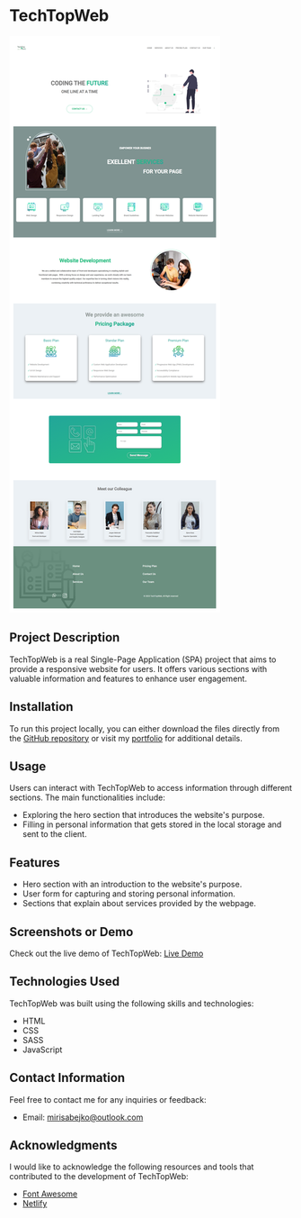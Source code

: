 # TechTopWeb

![TechTopWeb Screenshot](./img/techtopweb.png)

## Project Description

TechTopWeb is a real Single-Page Application (SPA) project that aims to provide a responsive website for users. It offers various sections with valuable information and features to enhance user engagement.

## Installation

To run this project locally, you can either download the files directly from the [GitHub repository](insert_github_repo_url_here) or visit my [portfolio](https://mirisabejko.netlify.app/) for additional details.

## Usage

Users can interact with TechTopWeb to access information through different sections. The main functionalities include:

- Exploring the hero section that introduces the website's purpose.
- Filling in personal information that gets stored in the local storage and sent to the client.

## Features

- Hero section with an introduction to the website's purpose.
- User form for capturing and storing personal information.
- Sections that explain about services provided by the webpage.

## Screenshots or Demo

Check out the live demo of TechTopWeb: [Live Demo](https://techtopweb.netlify.app/)

## Technologies Used

TechTopWeb was built using the following skills and technologies:

- HTML
- CSS
- SASS
- JavaScript

## Contact Information

Feel free to contact me for any inquiries or feedback:

- Email: mirisabejko@outlook.com

## Acknowledgments

I would like to acknowledge the following resources and tools that contributed to the development of TechTopWeb:


- [Font Awesome](https://fontawesome.com/)
- [Netlify](https://www.netlify.com/)


